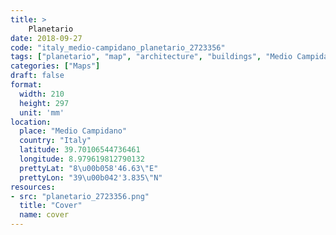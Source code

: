 ```yaml
---
title: > 
    Planetario
date: 2018-09-27
code: "italy_medio-campidano_planetario_2723356"
tags: ["planetario", "map", "architecture", "buildings", "Medio Campidano", "Italy"]
categories: ["Maps"]
draft: false
format:
  width: 210
  height: 297
  unit: 'mm'
location:
  place: "Medio Campidano"
  country: "Italy"
  latitude: 39.70106544736461
  longitude: 8.979619812790132
  prettyLat: "8\u00b058'46.63\"E"
  prettyLon: "39\u00b042'3.835\"N"
resources:
- src: "planetario_2723356.png"
  title: "Cover"
  name: cover
---
```

